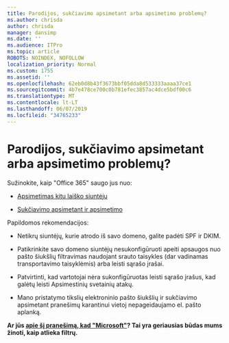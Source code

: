 ```yaml
---
title: Parodijos, sukčiavimo apsimetant arba apsimetimo problemų?
ms.author: chrisda
author: chrisda
manager: dansimp
ms.date: ''
ms.audience: ITPro
ms.topic: article
ROBOTS: NOINDEX, NOFOLLOW
localization_priority: Normal
ms.custom: 1755
ms.assetid: ''
ms.openlocfilehash: 62eb0d8b43f3673bbf05dda8d533333aaaa37ce1
ms.sourcegitcommit: 4b7e478ce700c0b781efec3857ac4dce5bdf00c6
ms.translationtype: MT
ms.contentlocale: lt-LT
ms.lasthandoff: 06/07/2019
ms.locfileid: "34765233"
---
```

# <a name="issues-with-spoofing-phishing-or-impersonation"></a>Parodijos, sukčiavimo apsimetant arba apsimetimo problemų?

Sužinokite, kaip "Office 365" saugo jus nuo:

- [Apsimetimas kitu laiško siuntėju](https://docs.microsoft.com/office365/securitycompliance/anti-spoofing-protection)

- [Sukčiavimo apsimetant ir apsimetimo](https://docs.microsoft.com/office365/securitycompliance/atp-anti-phishing)

Papildomos rekomendacijos:

- Netikrų siuntėjų, kurie atrodo iš savo domeno, galite padėti SPF ir DKIM.

- Patikrinkite savo domeno siuntėjų nesukonfigūruoti apeiti apsaugos nuo pašto šiukšlių filtravimas naudojant srauto taisykles (dar vadinamas transportavimo taisyklėmis) arba leisti sąrašo įrašai.

- Patvirtinti, kad vartotojai nėra sukonfigūruotas leisti sąrašo įrašus, kad galėtų leisti Apsimestinių svetainių atakų.

- Mano pristatymo tikslių elektroninio pašto šiukšlių ir sukčiavimo apsimetant pranešimų karantinui vietoj nepageidaujamo el. pašto aplanką.

**Ar jūs [apie šį pranešimą, kad "Microsoft"](https://support.office.com/article/b5caa9f1-cdf3-4443-af8c-ff724ea719d2)? Tai yra geriausias būdas mums žinoti, kaip atlieka filtrų.**
